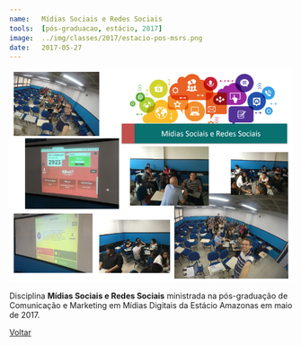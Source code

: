 ```yaml
---
name:  	Mídias Sociais e Redes Sociais
tools: 	[pós-graduacao, estácio, 2017]
image: 	../img/classes/2017/estacio-pos-msrs.png
date: 	2017-05-27
---
```


![](../img/classes/2017/estacio-pos-msrs.png)

Disciplina **Mídias Sociais e Redes Sociais** ministrada na pós-graduação de Comunicação e Marketing em Mídias Digitais da Estácio Amazonas em maio de 2017.

<p class="text-center">
	<a class="btn btn-outline-primary mt-1" href="{{ site.baseurl }}/classes/">Voltar</a>
</p>